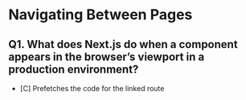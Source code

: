 # Navigating Between Pages

## Q1. What does Next.js do when a <Link> component appears in the browser’s viewport in a production environment?

- [C] Prefetches the code for the linked route
